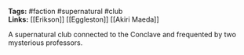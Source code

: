 **Tags:** #faction #supernatural #club  
**Links:** [[Erikson]] [[Eggleston]] [[Akiri Maeda]]

A supernatural club connected to the Conclave and frequented by two mysterious professors.